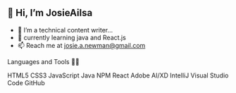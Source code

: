 👋 Hi, I’m JosieAilsa
---
- 👀  I’m a technical content writer...
- 🌱 currently learning java and React.js
- 📫 Reach me at josie.a.newman@gmail.com 


Languages and Tools 👩‍💻

HTML5 CSS3 JavaScript Java NPM React Adobe AI/XD IntelliJ Visual Studio Code GitHub 

